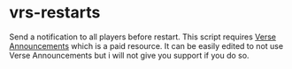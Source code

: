 # vrs-restarts

Send a notification to all players before restart. This script requires [Verse Announcements](https://store.versescripts.net/package/5649163 "Verse Announcements") which is a paid resource. It can be easily edited to not use Verse Announcements but i will not give you support if you do so.
